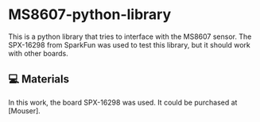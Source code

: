 # MS8607-python-library
This is a python library that tries to interface with the MS8607 sensor. The SPX-16298 from SparkFun was used to test this library, but it should work with other boards.

## 💻 Materials
In this work, the board SPX-16298 was used. It could be purchased at [Mouser].

